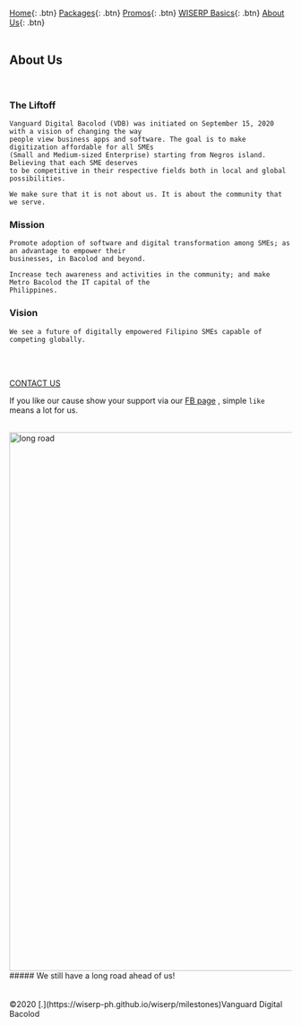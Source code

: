 [Home](https://wiserp-ph.github.io/wiserp){: .btn}
[Packages](https://wiserp-ph.github.io/wiserp/packages){: .btn}
[Promos](https://wiserp-ph.github.io/wiserp/promos){: .btn}
[WISERP Basics](https://wiserp-ph.github.io/wiserp/wiserp_basics){: .btn}
[About Us](https://wiserp-ph.github.io/wiserp/about){: .btn}
<br/>
<br/>

## About Us 
<br/>


### The Liftoff 

```
Vanguard Digital Bacolod (VDB) was initiated on September 15, 2020 with a vision of changing the way 
people view business apps and software. The goal is to make digitization affordable for all SMEs 
(Small and Medium-sized Enterprise) starting from Negros island. Believing that each SME deserves 
to be competitive in their respective fields both in local and global possibilities.
```

```
We make sure that it is not about us. It is about the community that we serve.
```

### Mission

```
Promote adoption of software and digital transformation among SMEs; as an advantage to empower their 
businesses, in Bacolod and beyond.
```

```
Increase tech awareness and activities in the community; and make Metro Bacolod the IT capital of the
Philippines.
```


### Vision 

```
We see a future of digitally empowered Filipino SMEs capable of competing globally. 
```
<br/>
<br/>

<a href="http://m.me/wiserpph" target="_blank" class="btn">CONTACT US</a>
<br/>

If you like our cause show your support via our <a href="https://www.facebook.com/wiserpph" target="_blank" >FB page</a>
, simple `like` means a lot for us.


<br/>
<!--
![long road](https://images.unsplash.com/photo-1446768500601-ac47e5ec3719?ixlib=rb-1.2.1&ixid=MnwxMjA3fDB8MHxwaG90by1wYWdlfHx8fGVufDB8fHx8&auto=format&fit=crop&w=3246&q=80)
-->

<img src="https://raw.githubusercontent.com/WISERP-PH/wiserp/gh-pages/images/long_road.jpeg" alt="long road" width="960">
##### We still have a long road ahead of us! 

<br/>
<br/>
<br/>
©2020 [.](https://wiserp-ph.github.io/wiserp/milestones)Vanguard Digital Bacolod

